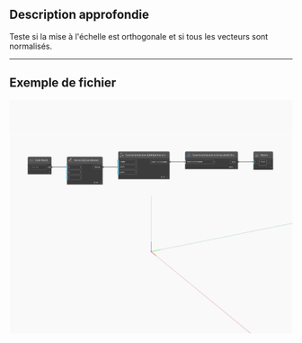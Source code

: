 ## Description approfondie
Teste si la mise à l'échelle est orthogonale et si tous les vecteurs sont normalisés.
___
## Exemple de fichier

![IsUniscaledOrtho](./Autodesk.DesignScript.Geometry.CoordinateSystem.IsUniscaledOrtho_img.jpg)

